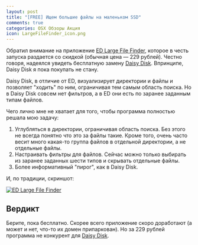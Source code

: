 ```yaml
---
layout: post
title: "[FREE] Ищем большие файлы на маленьком SSD"
comments: true
categories: OSX Обзоры Акция
icon: LargeFileFinder_icon.png
---
```

Обратил внимание на приложение [ED Large File Finder](https://itunes.apple.com/ru/app/id687641085?mt=12), которое в честь запуска раздается со скидкой (обычная цена — 229 рублей). Честно говоря, надеялся увидеть бесплатную замену [Daisy Disk](https://itunes.apple.com/us/app/daisydisk/id411643860?mt=12). Впринципе, Daisy Disk я пока покупать не стану.

Daisy Disk, в отличие от ED, визуализирует директории и файлы и позволяет "ходить" по ним, ограничивая тем самым область поиска. Но в Daisy Disk совсем нет фильтров, а в ED они есть по заранее заданным типам файлов.

Чего лично мне не хватает для того, чтобы программа полностью решала мою задачу:

1. Углубляться в директории, ограничивая область поиска. Без этого не всегда понятно что это за файлы такие. Кроме того, очень часто весит много какая-то группа файлов в отдельной директории, а не отдельные файлы.
2. Настраивать фильтры для файлов. Сейчас можно только выбирать из заранее заданных шести типов и скрывать отдельные файлы.
3. Более информативный "пирог", как в Daisy Disk.

И, по традиции, скриншот:

<a class="screenshot" href="https://www.monosnap.com/image/tfEA6DKw3qDfwYLQnkYqYAWaR.png" rel="screenshot" title="Результаты поиска в ED Large File Finder"><img src="https://www.monosnap.com/image/tfEA6DKw3qDfwYLQnkYqYAWaR.png" alt="ED Large File Finder" /></a>

## Вердикт

Берите, пока бесплатно. Скорее всего приложение скоро доработают (а может и нет, что-то их домен припаркован). Но за 229 рублей программа не конкурент для [Daisy Disk](https://itunes.apple.com/us/app/daisydisk/id411643860?mt=12).